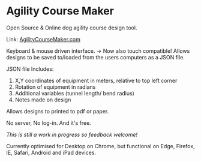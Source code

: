 # Agility Course Maker
Open Source & Online dog agility course design tool.

Link: [AgilityCourseMaker.com](https://agilitycoursemaker.com/)

Keyboard & mouse driven interface. -> Now also touch compatible!
Allows designs to be saved to/loaded from the users computers as a JSON file. 

  JSON file Includes: 
  
  1. X,Y coordinates of equipment in meters, relative to top left corner
  2. Rotation of equipment in radians
  3. Additional variables (tunnel length/ bend radius)
  4. Notes made on design
  
Allows designs to printed to pdf or paper.

No server, No log-in. And it's free.

*This is still a work in progress so feedback welcome!*

Currently optimised for Desktop on Chrome, but functional on Edge, Firefox, IE, Safari, Android and iPad devices.
